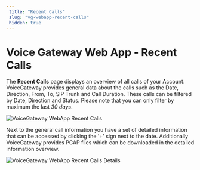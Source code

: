 ```yaml
---
 title: "Recent Calls" 
 slug: "vg-webapp-recent-calls" 
 hidden: true 
---
```


# Voice Gateway Web App - Recent Calls

The **Recent Calls** page displays an overview of all calls of your Account. VoiceGateway provides general data about the calls such as the Date, Direction, From, To, SIP Trunk and Call Duration. These calls can be filtered by Date, Direction and Status. Please note that you can only filter by maximum the last _30 days_.

<img src="{{config.site_url}}voicegateway/images/VG-webapp-recent-calls.png" alt="VoiceGateway WebApp Recent Calls" />

Next to the general call information you have a set of detailed information that can be accessed by clicking the '+' sign next to the date. Additionally VoiceGateway provides PCAP files which can be downloaded in the detailed information overview.

<img src="{{config.site_url}}voicegateway/images/VG-webapp-recent-calls-details.png" alt="VoiceGateway WebApp Recent Calls Details" />
